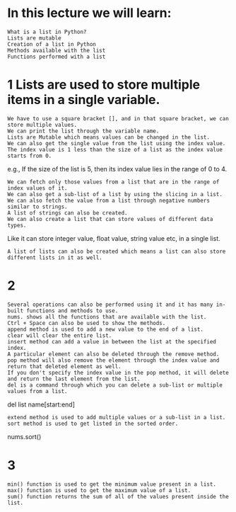 # In this lecture we will learn:

    What is a list in Python?
    Lists are mutable
    Creation of a list in Python
    Methods available with the list
    Functions performed with a list


# 1 Lists are used to store multiple items in a single variable.

    We have to use a square bracket [], and in that square bracket, we can store multiple values.
    We can print the list through the variable name.
    Lists are Mutable which means values can be changed in the list.
    We can also get the single value from the list using the index value.
    The index value is 1 less than the size of a list as the index value starts from 0.

e.g., If the size of the list is 5, then its index value lies in the range of 0 to 4.

    We can fetch only those values from a list that are in the range of index values of it.
    We can also get a sub-list of a list by using the slicing in a list.
    We can also fetch the value from a list through negative numbers similar to strings.
    A list of strings can also be created.
    We can also create a list that can store values of different data types.

Like it can store integer value, float value, string value etc, in a single list.

    A list of lists can also be created which means a list can also store different lists in it as well.


# 2

    Several operations can also be performed using it and it has many in-built functions and methods to use.
    nums. shows all the functions that are available with the list.
    Ctrl + Space can also be used to show the methods.
    append method is used to add a new value to the end of a list.
    clear will clear the entire list.
    insert method can add a value in between the list at the specified index.
    A particular element can also be deleted through the remove method.
    pop method will also remove the element through the index value and return that deleted element as well.
    If you don't specify the index value in the pop method, it will delete and return the last element from the list.
    del is a command through which you can delete a sub-list or multiple values from a list.

 del list name[start:end]

    extend method is used to add multiple values or a sub-list in a list.
    sort method is used to get listed in the sorted order.

 nums.sort()

# 3

    min() function is used to get the minimum value present in a list.
    max() function is used to get the maximum value of a list.
    sum() function returns the sum of all of the values present inside the list.


